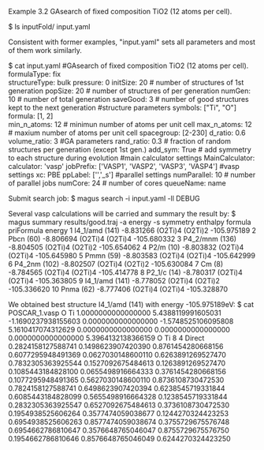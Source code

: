 Example 3.2
GAsearch of fixed composition TiO2 (12 atoms per cell).

$ ls
    inputFold/  input.yaml 

Consistent with former examples, "input.yaml" sets all parameters and most of them work similarly.

$ cat input.yaml
    #GAsearch of fixed composition TiO2 (12 atoms per cell).
    formulaType: fix        
    structureType: bulk
    pressure: 0
    initSize: 20        # number of structures of 1st generation
    popSize: 20         # number of structures of per generation
    numGen: 10          # number of total generation
    saveGood: 3         # number of good structures kept to the next generation
    #structure parameters
    symbols: ["Ti", "O"]
    formula: [1, 2]                
    min_n_atoms: 12              # minimun number of atoms per unit cell
    max_n_atoms: 12              # maxium number of atoms per unit cell
    spacegroup: [2-230]
    d_ratio: 0.6
    volume_ratio: 3
    #GA parameters
    rand_ratio: 0.3               # fraction of random structures per generation (except 1st gen.)
    add_sym: True               # add symmetry to each structure during evolution
    #main calculator settings
    MainCalculator:
        calculator: 'vasp'
        jobPrefix: ['VASP1', 'VASP2', 'VASP3', 'VASP4']
        #vasp settings
        xc: PBE
        ppLabel: ['','_s']
        #parallel settings
        numParallel: 10              # number of parallel jobs
        numCore: 24                # number of cores
        queueName: name

Submit search job:
$ magus search -i input.yaml -ll DEBUG

Several vasp calculations will be carried and summary the result by:
$ magus summary results/good.traj -a energy -s
            symmetry  enthalpy  formula priFormula      energy
    1   I4_1/amd (141) -8.831266  (O2Ti)4    (O2Ti)2 -105.975189
    2        Pbcn (60) -8.806694  (O2Ti)4    (O2Ti)4 -105.680332
    3   P4_2/mnm (136) -8.804505  (O2Ti)4    (O2Ti)2 -105.654062
    4        P2/m (10) -8.803832  (O2Ti)4    (O2Ti)4 -105.645980
    5        Pmmn (59) -8.803583  (O2Ti)4    (O2Ti)4 -105.642999
    6     P4_2nm (102) -8.802507  (O2Ti)4    (O2Ti)2 -105.630084
    7           Cm (8) -8.784565  (O2Ti)4    (O2Ti)4 -105.414778
    8      P2_1/c (14) -8.780317  (O2Ti)4    (O2Ti)4 -105.363805
    9   I4_1/amd (141) -8.778052  (O2Ti)4    (O2Ti)2 -105.336620
    10       Pnma (62) -8.777406  (O2Ti)4    (O2Ti)4 -105.328870

We obtained best structure I4_1/amd (141) with energy -105.975189eV:
$ cat POSCAR_1.vasp
    O Ti 
    1.0000000000000000
        5.4388119991605031   -1.1690237938155603    0.0000000000000000
        -1.5748525106095808    5.1610417074312629    0.0000000000000000
        0.0000000000000000    0.0000000000000000    5.3964132138366159
    O   Ti 
    8   4
    Direct
    0.2824158127588741  0.1498623907420390  0.8761454280668156
    0.6077295948491369  0.0627030148600110  0.6263891269527470
    0.7832305363925544  0.1527092675484613  0.1263891269527470
    0.1085443184828100  0.0655498916664333  0.3761454280668156
    0.1077295948491365  0.5627030148600110  0.8736108730472530
    0.7824158127588741  0.6498623907420394  0.6238545719331844
    0.6085443184828099  0.5655498916664328  0.1238545719331844
    0.2832305363925547  0.6527092675484613  0.3736108730472530
    0.1954938525606264  0.3577474059038677  0.1244270324423253
    0.6954938525606263  0.8577474059038674  0.3755729675576748
    0.6954662786810647  0.3576648765046047  0.8755729675576750
    0.1954662786810646  0.8576648765046049  0.6244270324423250
